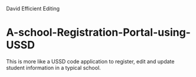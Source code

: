David Efficient Editing
# A-school-Registration-Portal-using-USSD
This is more like a USSD code application to register, edit and update student information in a typical school.
